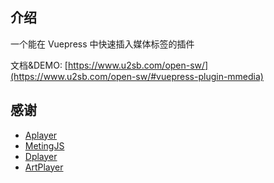 ## 介绍

一个能在 Vuepress 中快速插入媒体标签的插件

文档&DEMO: [https://www.u2sb.com/open-sw/](https://www.u2sb.com/open-sw/#vuepress-plugin-mmedia)

## 感谢

- [Aplayer](https://github.com/DIYgod/APlayer)
- [MetingJS](https://github.com/metowolf/MetingJS)
- [Dplayer](https://github.com/DIYgod/DPlayer)
- [ArtPlayer](https://github.com/zhw2590582/ArtPlayer)
